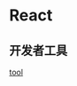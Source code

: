 # React

## 开发者工具
[tool](https://chrome.google.com/webstore/detail/react-developer-tools/fmkadmapgofadopljbjfkapdkoienihi?hl=en)